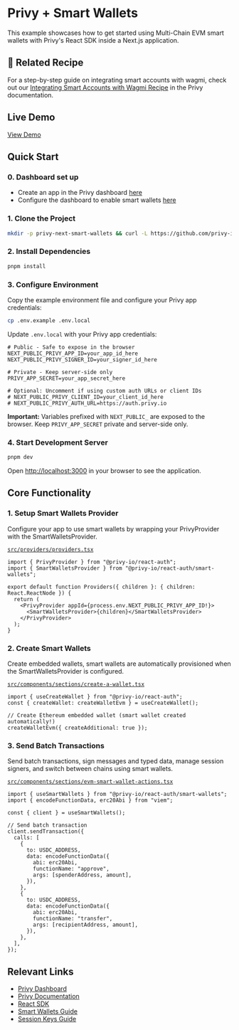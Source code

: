 # Privy + Smart Wallets

This example showcases how to get started using Multi-Chain EVM smart wallets with Privy's React SDK inside a Next.js application.

## 📖 Related Recipe

For a step-by-step guide on integrating smart accounts with wagmi, check out our [Integrating Smart Accounts with Wagmi Recipe](https://docs.privy.io/recipes/account-abstraction/wagmi) in the Privy documentation.

## Live Demo

[View Demo]({{DEPLOY_URL}})

## Quick Start

### 0. Dashboard set up

- Create an app in the Privy dashboard [here](https://dashboard.privy.io/)
- Configure the dashboard to enable smart wallets [here](https://docs.privy.io/wallets/using-wallets/evm-smart-wallets/setup/configuring-dashboard)

### 1. Clone the Project

```bash
mkdir -p privy-next-smart-wallets && curl -L https://github.com/privy-io/privy-examples/archive/main.tar.gz | tar -xz --strip=3 -C privy-next-smart-wallets examples-main/examples/privy-next-smart-wallets && cd privy-next-smart-wallets
```

### 2. Install Dependencies

```bash
pnpm install
```

### 3. Configure Environment

Copy the example environment file and configure your Privy app credentials:

```bash
cp .env.example .env.local
```

Update `.env.local` with your Privy app credentials:

```env
# Public - Safe to expose in the browser
NEXT_PUBLIC_PRIVY_APP_ID=your_app_id_here
NEXT_PUBLIC_PRIVY_SIGNER_ID=your_signer_id_here

# Private - Keep server-side only
PRIVY_APP_SECRET=your_app_secret_here

# Optional: Uncomment if using custom auth URLs or client IDs
# NEXT_PUBLIC_PRIVY_CLIENT_ID=your_client_id_here
# NEXT_PUBLIC_PRIVY_AUTH_URL=https://auth.privy.io
```

**Important:** Variables prefixed with `NEXT_PUBLIC_` are exposed to the browser. Keep `PRIVY_APP_SECRET` private and server-side only.

### 4. Start Development Server

```bash
pnpm dev
```

Open [http://localhost:3000](http://localhost:3000) in your browser to see the application.

## Core Functionality

### 1. Setup Smart Wallets Provider

Configure your app to use smart wallets by wrapping your PrivyProvider with the SmartWalletsProvider.

[`src/providers/providers.tsx`](./src/providers/providers.tsx)

```tsx
import { PrivyProvider } from "@privy-io/react-auth";
import { SmartWalletsProvider } from "@privy-io/react-auth/smart-wallets";

export default function Providers({ children }: { children: React.ReactNode }) {
  return (
    <PrivyProvider appId={process.env.NEXT_PUBLIC_PRIVY_APP_ID!}>
      <SmartWalletsProvider>{children}</SmartWalletsProvider>
    </PrivyProvider>
  );
}
```

### 2. Create Smart Wallets

Create embedded wallets, smart wallets are automatically provisioned when the SmartWalletsProvider is configured.

[`src/components/sections/create-a-wallet.tsx`](./src/components/sections/create-a-wallet.tsx)

```tsx
import { useCreateWallet } from "@privy-io/react-auth";
const { createWallet: createWalletEvm } = useCreateWallet();

// Create Ethereum embedded wallet (smart wallet created automatically!)
createWalletEvm({ createAdditional: true });
```

### 3. Send Batch Transactions

Send batch transactions, sign messages and typed data, manage session signers, and switch between chains using smart wallets.

[`src/components/sections/evm-smart-wallet-actions.tsx`](./src/components/sections/evm-smart-wallet-actions.tsx)

```tsx
import { useSmartWallets } from "@privy-io/react-auth/smart-wallets";
import { encodeFunctionData, erc20Abi } from "viem";

const { client } = useSmartWallets();

// Send batch transaction
client.sendTransaction({
  calls: [
    {
      to: USDC_ADDRESS,
      data: encodeFunctionData({
        abi: erc20Abi,
        functionName: "approve",
        args: [spenderAddress, amount],
      }),
    },
    {
      to: USDC_ADDRESS,
      data: encodeFunctionData({
        abi: erc20Abi,
        functionName: "transfer",
        args: [recipientAddress, amount],
      }),
    },
  ],
});
```

## Relevant Links

- [Privy Dashboard](https://dashboard.privy.io)
- [Privy Documentation](https://docs.privy.io)
- [React SDK](https://www.npmjs.com/package/@privy-io/react-auth)
- [Smart Wallets Guide](https://docs.privy.io/guide/react/smart-wallets)
- [Session Keys Guide](https://docs.privy.io/guide/react/recipes/misc/session-keys)
